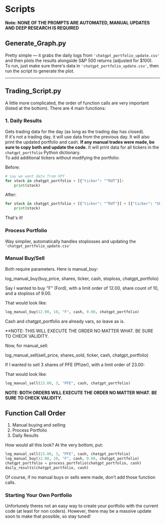 # Scripts

**Note: NONE OF THE PROMPTS ARE AUTOMATED, MANUAL UPDATES AND DEEP RESEARCH IS REQUIRED**
## Generate_Graph.py

Pretty simple — it grabs the daily logs from `'chatgpt_portfolio_update.csv'` and then plots the results alongside S&P 500 returns (adjusted for $100).  
To run, just make sure there's data in `'chatgpt_portfolio_update.csv'`, then run the script to generate the plot.

---

## Trading_Script.py

A little more complicated, the order of function calls are very important (listed at the bottom). There are 4 main functions:

### 1. Daily Results

Gets trading data for the day (as long as the trading day has closed).  
If it's not a trading day, it will use data from the previous day.
It will also print the updated portfolio and cash. **If any manual trades were made, be sure to copy both and update the code.**
It will print data for all tickers in the `chatgpt_portfolio` Python dictionary.  
To add additional tickers without modifying the portfolio:

Before:

```python
# say we want data from SPY
for stock in chatgpt_portfolio + [{"ticker": "^RUT"}]:
    print(stock)
```

After:

```python
for stock in chatgpt_portfolio + [{"ticker": "^RUT"}] + [{"ticker": "SPY"}]:
    print(stock)
```
That's it!
### Process Portfolio
Way simplier, automatically handles stoplosses and updating the `'chatgpt_portfolio_update.csv'`

### Manual Buy/Sell

Both require parameters. Here is manual_buy:

log_manual_buy(buy_price, shares, ticker, cash, stoploss, chatgpt_portfolio)

Say I wanted to buy "F" (Ford), with a limit order of 12.00, share count of 10, and a stoploss of 9.00.

That would look like:
```python
log_manual_buy(12.00, 10, "F", cash, 9.00, chatgpt_portfolio)
```
Cash and chatgpt_portfolio are already vars, so leave as is.

**NOTE: THIS WILL EXECUTE THE ORDER NO MATTER WHAT. BE SURE TO CHECK VALIDITY.

Now, for manual_sell:

log_manual_sell(sell_price, shares_sold, ticker, cash, chatgpt_portfolio)

If I wanted to sell 3 shares of PFE (Pfizer), with a limit order of 23.00:

That would look like:
```python
log_manual_sell(23.00, 3, "PFE", cash, chatgpt_portfolio)
```

**NOTE: BOTH ORDERS WILL EXECUTE THE ORDER NO MATTER WHAT. BE SURE TO CHECK VALIDITY.**

## Function Call Order
1. Manual buying and selling
2. Process Portfolio
3. Daily Results

How would all this look?
At the very bottom, put:
```python
log_manual_sell(23.00, 3, "PFE", cash, chatgpt_portfolio)
log_manual_buy(12.00, 10, "F", cash, 9.00, chatgpt_portfolio)
chatgpt_portfolio = process_portfolio(chatgpt_portfolio, cash)
daily_results(chatgpt_portfolio, cash)
```
Of course, if no manual buys or sells were made, don't add those function calls.

### Starting Your Own Portfolio

Unfortunely theres not an easy way to create your portfolio with the current code (at least for non coders). However, there may be a massive update soon to make that possible, so stay tuned!
